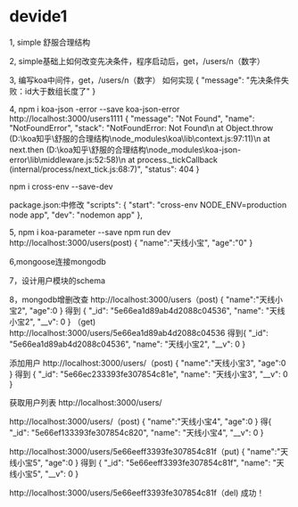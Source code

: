 # devide1
1,
simple 舒服合理结构

2,
simple基础上如何改变先决条件，程序启动后，get，/users/n（数字）

3,
编写koa中间件，get，/users/n（数字）
如何实现
{
    "message": "先决条件失败：id大于数组长度了"
}


4,
npm i koa-json -error --save
koa-json-error
http://localhost:3000/users1111
{
    "message": "Not Found",
    "name": "NotFoundError",
    "stack": "NotFoundError: Not Found\n    at Object.throw (D:\\koa知乎\\舒服的合理结构\\node_modules\\koa\\lib\\context.js:97:11)\n    at next.then (D:\\koa知乎\\舒服的合理结构\\node_modules\\koa-json-error\\lib\\middleware.js:52:58)\n    at process._tickCallback (internal/process/next_tick.js:68:7)",
    "status": 404
}

npm i cross-env --save-dev

package.json:中修改
"scripts": {
    "start": "cross-env NODE_ENV=production node app",
    "dev": "nodemon app"
  },
  
  5,
  npm i koa-parameter --save
  npm run dev
  http://localhost:3000/users(post)
  {
	"name":"天线小宝",
	"age":"0"
}


6,mongoose连接mongodb

7，设计用户模块的schema

8，mongodb增删改查
http://localhost:3000/users（post)
{
	"name":"天线小宝2",
	"age":0
}
得到
{
    "_id": "5e66ea1d89ab4d2088c04536",
    "name": "天线小宝2",
    "__v": 0
}
（get)
http://localhost:3000/users/5e66ea1d89ab4d2088c04536
得到{
    "_id": "5e66ea1d89ab4d2088c04536",
    "name": "天线小宝2",
    "__v": 0
}

添加用户
http://localhost:3000/users/（post)
{
	"name":"天线小宝3",
	"age":0
}
得到
{
    "_id": "5e66ec233393fe307854c81e",
    "name": "天线小宝3",
    "__v": 0
}

获取用户列表
http://localhost:3000/users/

http://localhost:3000/users/（post)
{
	"name":"天线小宝4",
	"age":0
}
得{
    "_id": "5e66ef133393fe307854c820",
    "name": "天线小宝4",
    "__v": 0
}

http://localhost:3000/users/5e66eeff3393fe307854c81f（put)
{
	"name":"天线小宝5",
	"age":0
}
得到
{
    "_id": "5e66eeff3393fe307854c81f",
    "name": "天线小宝5",
    "__v": 0
}

http://localhost:3000/users/5e66eeff3393fe307854c81f（del)
成功！

